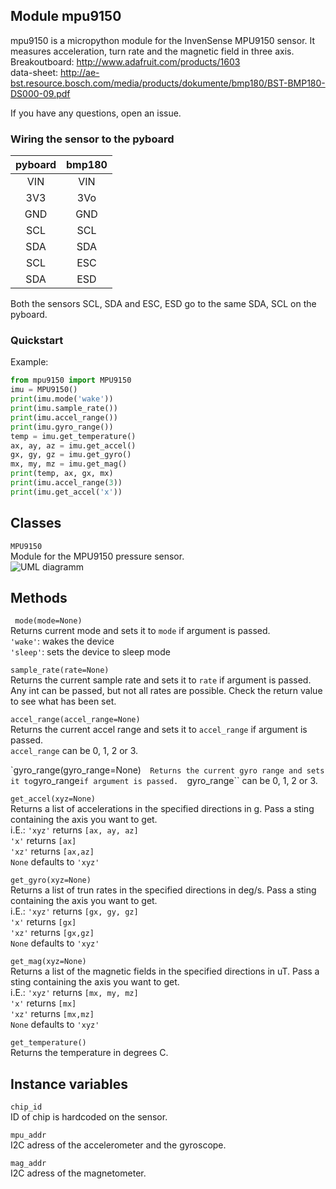 Module mpu9150
-----------------
mpu9150 is a micropython module for the InvenSense MPU9150 sensor.
It measures acceleration, turn rate and the magnetic field in three axis.  
Breakoutboard: http://www.adafruit.com/products/1603  
data-sheet: http://ae-bst.resource.bosch.com/media/products/dokumente/bmp180/BST-BMP180-DS000-09.pdf

If you have any questions, open an issue.

### Wiring the sensor to the pyboard

| pyboard| bmp180 |
|:------:|:------:|
| VIN    | VIN    |
| 3V3    | 3Vo    |
| GND    | GND    |
| SCL    | SCL    |
| SDA    | SDA    |
| SCL    | ESC    |
| SDA    | ESD    |

Both the sensors SCL, SDA and ESC, ESD go to the same SDA, SCL on the pyboard.

### Quickstart

Example:
```python
from mpu9150 import MPU9150
imu = MPU9150()
print(imu.mode('wake'))
print(imu.sample_rate())
print(imu.accel_range())
print(imu.gyro_range())
temp = imu.get_temperature()
ax, ay, az = imu.get_accel()
gx, gy, gz = imu.get_gyro()
mx, my, mz = imu.get_mag()
print(temp, ax, gx, mx)
print(imu.accel_range(3))
print(imu.get_accel('x'))
```

Classes
-------
``MPU9150``  
Module for the MPU9150 pressure sensor.  
![UML diagramm](https://raw.githubusercontent.com/turbinenreiter/micropython-mpu9150/master/classes_MPU9150.png "UML diagramm")


Methods
--------------


`` mode(mode=None)``  
Returns current mode and sets it to ``mode`` if argument is passed.  
``'wake'``: wakes the device  
``'sleep'``: sets the device to sleep mode  

``sample_rate(rate=None)``  
Returns the current sample rate and sets it to ``rate`` if argument is passed.
Any int can be passed, but not all rates are possible. Check the return value to see
what has been set.

``accel_range(accel_range=None)``  
Returns the current accel range and sets it to ``accel_range`` if argument is passed.  
``accel_range`` can be 0, 1, 2 or 3.

`gyro_range(gyro_range=None)``  
Returns the current gyro range and sets it to ``gyro_range`` if argument is passed.  
``gyro_range`` can be 0, 1, 2 or 3.

``get_accel(xyz=None)``  
Returns a list of accelerations in the specified directions in g. Pass a sting containing
the axis you want to get.  
i.E.:   ``'xyz'`` returns ``[ax, ay, az]``  
        ``'x'``   returns ``[ax]``  
        ``'xz'``  returns ``[ax,az]``  
        ``None``  defaults to ``'xyz'``  

``get_gyro(xyz=None)``  
Returns a list of trun rates in the specified directions in deg/s. Pass a sting containing
the axis you want to get.  
i.E.:   ``'xyz'`` returns ``[gx, gy, gz]``  
        ``'x'``   returns ``[gx]``  
        ``'xz'``  returns ``[gx,gz]``  
        ``None``  defaults to ``'xyz'``  

``get_mag(xyz=None)``  
Returns a list of the magnetic fields in the specified directions in uT. Pass a sting containing
the axis you want to get.  
i.E.:   ``'xyz'`` returns ``[mx, my, mz]``  
        ``'x'``   returns ``[mx]``  
        ``'xz'``  returns ``[mx,mz]``  
        ``None``  defaults to ``'xyz'``  

``get_temperature()``  
Returns the temperature in degrees C.


Instance variables
------------------
``chip_id``  
ID of chip is hardcoded on the sensor.

``mpu_addr``  
I2C adress of the accelerometer and the gyroscope.

``mag_addr``  
I2C adress of the magnetometer.
